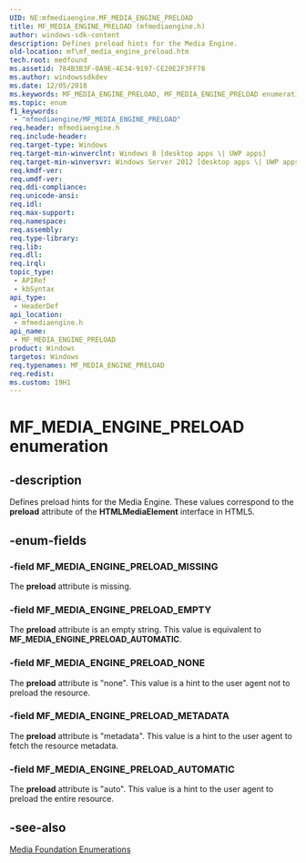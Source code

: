```yaml
---
UID: NE:mfmediaengine.MF_MEDIA_ENGINE_PRELOAD
title: MF_MEDIA_ENGINE_PRELOAD (mfmediaengine.h)
author: windows-sdk-content
description: Defines preload hints for the Media Engine.
old-location: mf\mf_media_engine_preload.htm
tech.root: medfound
ms.assetid: 784B3B3F-0A9E-4E34-9197-CE20E2F3FF78
ms.author: windowssdkdev
ms.date: 12/05/2018
ms.keywords: MF_MEDIA_ENGINE_PRELOAD, MF_MEDIA_ENGINE_PRELOAD enumeration [Media Foundation], MF_MEDIA_ENGINE_PRELOAD_AUTOMATIC, MF_MEDIA_ENGINE_PRELOAD_EMPTY, MF_MEDIA_ENGINE_PRELOAD_METADATA, MF_MEDIA_ENGINE_PRELOAD_MISSING, MF_MEDIA_ENGINE_PRELOAD_NONE, mf.mf_media_engine_preload, mfmediaengine/MF_MEDIA_ENGINE_PRELOAD, mfmediaengine/MF_MEDIA_ENGINE_PRELOAD_AUTOMATIC, mfmediaengine/MF_MEDIA_ENGINE_PRELOAD_EMPTY, mfmediaengine/MF_MEDIA_ENGINE_PRELOAD_METADATA, mfmediaengine/MF_MEDIA_ENGINE_PRELOAD_MISSING, mfmediaengine/MF_MEDIA_ENGINE_PRELOAD_NONE
ms.topic: enum
f1_keywords: 
 - "mfmediaengine/MF_MEDIA_ENGINE_PRELOAD"
req.header: mfmediaengine.h
req.include-header: 
req.target-type: Windows
req.target-min-winverclnt: Windows 8 [desktop apps \| UWP apps]
req.target-min-winversvr: Windows Server 2012 [desktop apps \| UWP apps]
req.kmdf-ver: 
req.umdf-ver: 
req.ddi-compliance: 
req.unicode-ansi: 
req.idl: 
req.max-support: 
req.namespace: 
req.assembly: 
req.type-library: 
req.lib: 
req.dll: 
req.irql: 
topic_type:
 - APIRef
 - kbSyntax
api_type:
 - HeaderDef
api_location:
 - mfmediaengine.h
api_name:
 - MF_MEDIA_ENGINE_PRELOAD
product: Windows
targetos: Windows
req.typenames: MF_MEDIA_ENGINE_PRELOAD
req.redist: 
ms.custom: 19H1
---
```


# MF_MEDIA_ENGINE_PRELOAD enumeration


## -description


Defines preload hints for the Media Engine. These values correspond to the <b>preload</b> attribute of the <b>HTMLMediaElement</b> interface in HTML5.


## -enum-fields




### -field MF_MEDIA_ENGINE_PRELOAD_MISSING

The <b>preload</b> attribute is missing. 


### -field MF_MEDIA_ENGINE_PRELOAD_EMPTY

The <b>preload</b> attribute is an empty string. This value is equivalent to <b>MF_MEDIA_ENGINE_PRELOAD_AUTOMATIC</b>.


### -field MF_MEDIA_ENGINE_PRELOAD_NONE

The <b>preload</b> attribute is "none". This value is a hint to the user agent not to preload the resource.


### -field MF_MEDIA_ENGINE_PRELOAD_METADATA

The <b>preload</b> attribute is "metadata". This value is a hint to the user agent to fetch the resource metadata.


### -field MF_MEDIA_ENGINE_PRELOAD_AUTOMATIC

The <b>preload</b> attribute is "auto". This value is a hint to the user agent to preload the entire resource.


## -see-also




<a href="https://docs.microsoft.com/windows/desktop/medfound/media-foundation-enumerations">Media Foundation Enumerations</a>
 

 

